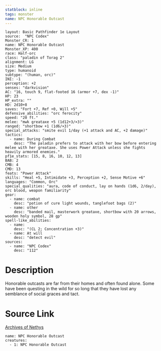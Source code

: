 ```yaml
---
statblock: inline
tags: monster
name: NPC Honorable Outcast
---
```

```statblock
layout: Basic Pathfinder 1e Layout
source:  "NPC Codex"
Monster_CR: 1
name: NPC Honorable Outcast
Monster_XP: 400
race: Half-orc
class: "paladin of Torag 2"
alignment: LG
size: Medium
type: humanoid
subtype: "(human, orc)"
INI: -1
perception: +2
senses: "darkvision"
AC: "16, touch 9, flat-footed 16 (armor +7, dex -1)"
HP: 23
HP_extra: ""
HD: 2d10+8
saves: "Fort +7, Ref +0, Will +5"
defensive_abilities: "orc ferocity"
speed: "20 ft."
melee: "mwk greataxe +5 (1d12+3/×3)"
ranged: "shortbow +1 (1d6/×3)"
special_attacks: "smite evil 1/day (+1 attack and AC, +2 damage)"
tactics:
  - name: During Combat
    desc: "The paladin prefers to attack with her bow before entering melee with her greataxe. She uses Power Attack unless she fights heavily armored enemies."
pf1e_stats: [15, 8, 16, 10, 12, 13]
BAB: 2
CMB: 4
CMD: 13
feats: "Power Attack"
skills: "Heal +5, Intimidate +3, Perception +2, Sense Motive +6"
languages: "Common, Orc"
special_qualities: "aura, code of conduct, lay on hands (1d6, 2/day), orc blood, weapon familiarity"
gear:
  - name: combat
    desc: "potion of cure light wounds, tanglefoot bags (2)"
  - name: other
    desc: "banded mail, masterwork greataxe, shortbow with 20 arrows, wooden holy symbol, 28 gp"
spell-like_abilities:
  - name:
    desc: "(CL 2; Concentration +3)"
  - name: At will
    desc: "detect evil"
sources:
  - name: "NPC Codex"
    desc: "112"
```
# Description
Honorable outcasts are far from their homes and often found alone. Some have been questing in the wild for so long that they have lost any semblance of social graces and tact.
# Source Link
[Archives of Nethys](https://aonprd.com/NPCDisplay.aspx?ItemName=Honorable%20Outcast)
```encounter-table
name: NPC Honorable Outcast
creatures:
  - 1: NPC Honorable Outcast
```
